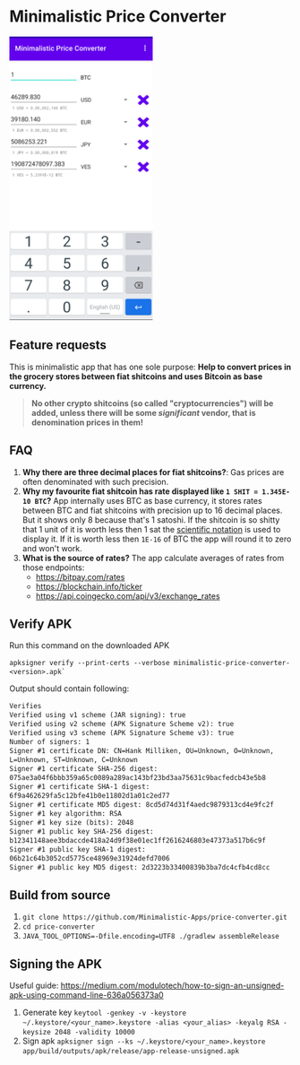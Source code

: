 # Minimalistic Price Converter

<img src="https://github.com/Minimalistic-Apps/price-converter/blob/master/doc/preview1.png" width="256"/>

## Feature requests

This is minimalistic app that has one sole purpose: **Help to convert prices in the grocery stores
between fiat shitcoins and uses Bitcoin as base currency.**

> **No other crypto shitcoins (so called "cryptocurrencies") will be added, unless there will be some *significant* vendor, that is denomination prices in them!**

## FAQ

1. **Why there are three decimal places for fiat shitcoins?**:
   Gas prices are often denominated with such precision.
2. **Why my favourite fiat shitcoin has rate displayed like `1 SHIT = 1.345E-10 BTC`?**
   App internally uses BTC as base currency, it stores rates between BTC and fiat shitcoins with
   precision up to 16 decimal places. But it shows only 8 because that's 1 satoshi. If the shitcoin
   is so shitty that 1 unit of it is worth less then 1 sat
   the [scientific notation](https://en.wikipedia.org/wiki/Scientific_notation)
   is used to display it. If it is worth less then `1E-16` of BTC the app will round it to zero and
   won't work.
3. **What is the source of rates?** The app calculate averages of rates from those endpoints:
    - https://bitpay.com/rates
    - https://blockchain.info/ticker
    - https://api.coingecko.com/api/v3/exchange_rates

## Verify APK

Run this command on the downloaded APK

```
apksigner verify --print-certs --verbose minimalistic-price-converter-<version>.apk`
```

Output should contain following:

```
Verifies
Verified using v1 scheme (JAR signing): true
Verified using v2 scheme (APK Signature Scheme v2): true
Verified using v3 scheme (APK Signature Scheme v3): true
Number of signers: 1
Signer #1 certificate DN: CN=Hank Milliken, OU=Unknown, O=Unknown, L=Unknown, ST=Unknown, C=Unknown
Signer #1 certificate SHA-256 digest: 075ae3a04f6bbb359a65c0089a289ac143bf23bd3aa75631c9bacfedcb43e5b8
Signer #1 certificate SHA-1 digest: 6f9a462629fa5c12bfe41b0e11802d1a01c2ed77
Signer #1 certificate MD5 digest: 8cd5d74d31f4aedc9879313cd4e9fc2f
Signer #1 key algorithm: RSA
Signer #1 key size (bits): 2048
Signer #1 public key SHA-256 digest: b12341148aee3bdaccde418a24d9f38e01ec1ff2616246803e47373a517b6c9f
Signer #1 public key SHA-1 digest: 06b21c64b3052cd5775ce48969e31924defd7006
Signer #1 public key MD5 digest: 2d3223b33400839b3ba7dc4cfb4cd8cc
```

## Build from source

1. `git clone https://github.com/Minimalistic-Apps/price-converter.git`
2. `cd price-converter`
3. `JAVA_TOOL_OPTIONS=-Dfile.encoding=UTF8 ./gradlew assembleRelease`

## Signing the APK

Useful
guide: https://medium.com/modulotech/how-to-sign-an-unsigned-apk-using-command-line-636a056373a0

1. Generate
   key `keytool -genkey -v -keystore ~/.keystore/<your_name>.keystore -alias <your_alias> -keyalg RSA -keysize 2048 -validity 10000`
2. Sign
   apk `apksigner sign --ks ~/.keystore/<your_name>.keystore app/build/outputs/apk/release/app-release-unsigned.apk`
